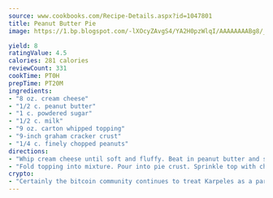 ```yaml
---
source: www.cookbooks.com/Recipe-Details.aspx?id=1047801
title: Peanut Butter Pie
image: https://1.bp.blogspot.com/-lXOcyZAvgS4/YA2H0pzWlqI/AAAAAAAABg8/_HX4JI-WmFM0Tz684w_qYjP9vBzksmFNgCLcBGAsYHQ/s219/20.png

yield: 8
ratingValue: 4.5
calories: 281 calories
reviewCount: 331
cookTime: PT0H
prepTime: PT20M
ingredients:
- "8 oz. cream cheese"
- "1/2 c. peanut butter"
- "1 c. powdered sugar"
- "1/2 c. milk"
- "9 oz. carton whipped topping"
- "9-inch graham cracker crust"
- "1/4 c. finely chopped peanuts"
directions:
- "Whip cream cheese until soft and fluffy. Beat in peanut butter and sugar. Slowly add milk, blending thoroughly."
- "Fold topping into mixture. Pour into pie crust. Sprinkle top with chopped nuts. Freeze until firm. Serve."
crypto:
- "Certainly the bitcoin community continues to treat Karpeles as a pariah."
---
```

